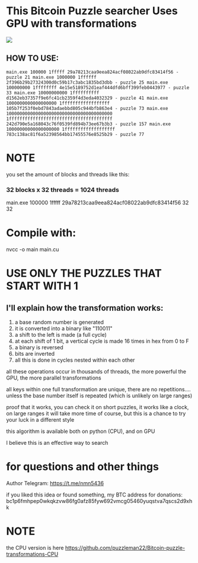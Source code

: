 # This Bitcoin Puzzle searcher Uses GPU with transformations

<img src="https://raw.githubusercontent.com/puzzleman22/bitcoin_puzzle_transformation/refs/heads/main/cuda_function_flowchart.svg" />

## HOW TO USE:
`
main.exe 100000 1fffff 29a78213caa9eea824acf08022ab9dfc83414f56 - puzzle 21
main.exe 1000000 1ffffff 2f396b29b27324300d0c59b17c3abc1835bd3dbb - puzzle 25
main.exe 100000000 1ffffffff 4e15e5189752d1eaf444dfd6bff399feb0443977 - puzzle 33
main.exe 10000000000 1ffffffffff d1562eb37357f9e6fc41cb2359f4d3eda4032329 - puzzle 41
main.exe 1000000000000000000 1ffffffffffffffffff 105b7f253f0ebd7843adaebbd805c944bfb863e4 - puzzle 73
main.exe 1000000000000000000000000000000000000000 1fffffffffffffffffffffffffffffffffffffff 242d790e5a168043c76f0539fd894b73ee67b3b3 - puzzle 157
main.exe 10000000000000000000 1fffffffffffffffffff 783c138ac81f6a52398564bb17455576e8525b29 - puzzle 77
`
# NOTE

you set the amount of blocks and threads like this:

###  32 blocks x 32 threads = 1024 threads
main.exe 100000 1fffff 29a78213caa9eea824acf08022ab9dfc83414f56 32 32

# Compile with:

nvcc -o main main.cu

# USE ONLY THE PUZZLES THAT START WITH 1

## I'll explain how the transformation works:

1) a base random number is generated
2) it is converted into a binary like "110011"
3) a shift to the left is made (a full cycle)
4) at each shift of 1 bit, a vertical cycle is made 16 times in hex from 0 to F
5) a binary is reversed
6) bits are inverted
7) all this is done in cycles nested within each other

all these operations occur in thousands of threads, the more powerful the GPU, the more parallel transformations

all keys within one full transformation are unique, there are no repetitions.... unless the base number itself is repeated (which is unlikely on large ranges)

proof that it works, you can check it on short puzzles, it works like a clock, on large ranges it will take more time of course, but this is a chance to try your luck in a different style

this algorithm is available both on python (CPU), and on GPU

I believe this is an effective way to search

# for questions and other things
Author Telegram: https://t.me/nmn5436

if you liked this idea or found something, my BTC address for donations:
bc1p6fmhpep0wkqkzvw86fg0afz85fyw692vmcg05460yuqstva7qscs2d9xhk

# NOTE

the CPU version is here https://github.com/puzzleman22/Bitcoin-puzzle-transformations-CPU
